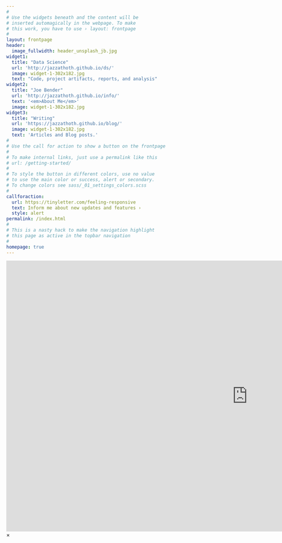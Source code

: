 ```yaml
---
#
# Use the widgets beneath and the content will be
# inserted automagically in the webpage. To make
# this work, you have to use › layout: frontpage
#
layout: frontpage
header:
  image_fullwidth: header_unsplash_jb.jpg
widget1:
  title: "Data Science"
  url: 'http://jazzathoth.github.io/ds/'
  image: widget-1-302x182.jpg
  text: "Code, project artifacts, reports, and analysis"
widget2:
  title: "Joe Bender"
  url: 'http://jazzathoth.github.io/info/'
  text: '<em>About Me</em>'
  image: widget-1-302x182.jpg
widget3:
  title: "Writing"
  url: 'https://jazzathoth.github.io/blog/'
  image: widget-1-302x182.jpg
  text: 'Articles and Blog posts.'
#
# Use the call for action to show a button on the frontpage
#
# To make internal links, just use a permalink like this
# url: /getting-started/
#
# To style the button in different colors, use no value
# to use the main color or success, alert or secondary.
# To change colors see sass/_01_settings_colors.scss
#
callforaction:
  url: https://tinyletter.com/feeling-responsive
  text: Inform me about new updates and features ›
  style: alert
permalink: /index.html
#
# This is a nasty hack to make the navigation highlight
# this page as active in the topbar navigation
#
homepage: true
---
```


<div id="videoModal" class="reveal-modal large" data-reveal="">
  <div class="flex-video widescreen vimeo" style="display: block;">
    <iframe width="1280" height="720" src="https://www.youtube.com/embed/3b5zCFSmVvU" frameborder="0" allowfullscreen></iframe>
  </div>
  <a class="close-reveal-modal">&#215;</a>
</div>
